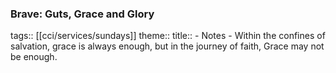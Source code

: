 ###  Brave: Guts, Grace and Glory
tags:: [[cci/services/sundays]] 
theme:: 
title::
	- Notes
		- Within the confines of salvation, grace is always enough, but in the journey of faith, Grace may not be enough.